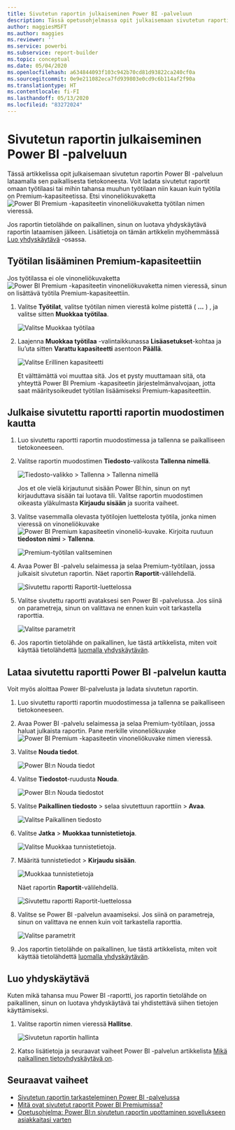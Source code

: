 ```yaml
---
title: Sivutetun raportin julkaiseminen Power BI -palveluun
description: Tässä opetusohjelmassa opit julkaisemaan sivutetun raportin Power BI -palveluun lataamalla sen paikallisesta tietokoneesta.
author: maggiesMSFT
ms.author: maggies
ms.reviewer: ''
ms.service: powerbi
ms.subservice: report-builder
ms.topic: conceptual
ms.date: 05/04/2020
ms.openlocfilehash: a634844093f103c942b70cd81d93822ca240cf0a
ms.sourcegitcommit: 0e9e211082eca7fd939803e0cd9c6b114af2f90a
ms.translationtype: HT
ms.contentlocale: fi-FI
ms.lasthandoff: 05/13/2020
ms.locfileid: "83272024"
---
```

# <a name="publish-a-paginated-report-to-the-power-bi-service"></a>Sivutetun raportin julkaiseminen Power BI -palveluun

Tässä artikkelissa opit julkaisemaan sivutetun raportin Power BI -palveluun lataamalla sen paikallisesta tietokoneesta. Voit ladata sivutetut raportit omaan työtilaasi tai mihin tahansa muuhun työtilaan niin kauan kuin työtila on Premium-kapasiteetissa. Etsi vinoneliökuvaketta ![Power BI Premium -kapasiteetin vinoneliökuvaketta](media/paginated-reports-save-to-power-bi-service/premium-diamond.png) työtilan nimen vieressä. 

Jos raportin tietolähde on paikallinen, sinun on luotava yhdyskäytävä raportin lataamisen jälkeen. Lisätietoja on tämän artikkelin myöhemmässä [Luo yhdyskäytävä](#create-a-gateway) -osassa.

## <a name="add-a-workspace-to-a-premium-capacity"></a>Työtilan lisääminen Premium-kapasiteettiin

Jos työtilassa ei ole vinoneliökuvaketta ![Power BI Premium -kapasiteetin vinoneliökuvaketta](media/paginated-reports-save-to-power-bi-service/premium-diamond.png) nimen vieressä, sinun on lisättävä työtila Premium-kapasiteettiin. 

1. Valitse **Työtilat**, valitse työtilan nimen vierestä kolme pistettä ( **...** ) , ja valitse sitten **Muokkaa työtilaa**.

    ![Valitse Muokkaa työtilaa](media/paginated-reports-save-to-power-bi-service/power-bi-paginated-edit-workspace.png)

1. Laajenna **Muokkaa työtilaa** -valintaikkunassa **Lisäasetukset**-kohtaa ja liu’uta sitten **Varattu kapasiteetti** asentoon **Päällä**.

    ![Valitse Erillinen kapasiteetti](media/paginated-reports-save-to-power-bi-service/power-bi-paginated-edit-workspace-dialog.png)

   Et välttämättä voi muuttaa sitä. Jos et pysty muuttamaan sitä, ota yhteyttä Power BI Premium -kapasiteetin järjestelmänvalvojaan, jotta saat määritysoikeudet työtilan lisäämiseksi Premium-kapasiteettiin.

## <a name="from-report-builder-publish-a-paginated-report"></a>Julkaise sivutettu raportti raportin muodostimen kautta

1. Luo sivutettu raportti raportin muodostimessa ja tallenna se paikalliseen tietokoneeseen.

1. Valitse raportin muodostimen **Tiedosto**-valikosta **Tallenna nimellä**.

    ![Tiedosto-valikko > Tallenna > Tallenna nimellä](media/paginated-reports-save-to-power-bi-service/power-bi-paginated-save-as.png)

    Jos et ole vielä kirjautunut sisään Power BI:hin, sinun on nyt kirjauduttava sisään tai luotava tili. Valitse raportin muodostimen oikeasta yläkulmasta **Kirjaudu sisään** ja suorita vaiheet.

2. Valitse vasemmalla olevasta työtilojen luettelosta työtila, jonka nimen vieressä on vinoneliökuvake ![Power BI Premium kapasiteetin vinoneliö-kuvake](media/paginated-reports-save-to-power-bi-service/premium-diamond.png). Kirjoita ruutuun **tiedoston nimi** > **Tallenna**. 

    ![Premium-työtilan valitseminen](media/paginated-reports-save-to-power-bi-service/power-bi-paginated-select-workspace.png)

4. Avaa Power BI -palvelu selaimessa ja selaa Premium-työtilaan, jossa julkaisit sivutetun raportin. Näet raportin **Raportit**-välilehdellä.

    ![Sivutettu raportti Raportit-luettelossa](media/paginated-reports-save-to-power-bi-service/power-bi-paginated-wwi-report.png)

5. Valitse sivutettu raportti avataksesi sen Power BI -palvelussa. Jos siinä on parametreja, sinun on valittava ne ennen kuin voit tarkastella raporttia.

    ![Valitse parametrit](media/paginated-reports-save-to-power-bi-service/power-bi-paginated-select-parameters.png)

6. Jos raportin tietolähde on paikallinen, lue tästä artikkelista, miten voit käyttää tietolähdettä [luomalla yhdyskäytävän](#create-a-gateway).

## <a name="from-the-power-bi-service-upload-a-paginated-report"></a>Lataa sivutettu raportti Power BI -palvelun kautta

Voit myös aloittaa Power BI-palvelusta ja ladata sivutetun raportin.

1. Luo sivutettu raportti raportin muodostimessa ja tallenna se paikalliseen tietokoneeseen.

1. Avaa Power BI -palvelu selaimessa ja selaa Premium-työtilaan, jossa haluat julkaista raportin. Pane merkille vinoneliökuvake ![Power BI Premium -kapasiteetin vinoneliökuvake](media/paginated-reports-save-to-power-bi-service/premium-diamond.png) nimen vieressä. 

1. Valitse **Nouda tiedot**.

    ![Power BI:n Nouda tiedot](media/paginated-reports-save-to-power-bi-service/power-bi-paginated-get-data.png)

1. Valitse **Tiedostot**-ruudusta **Nouda**.

    ![Power BI:n Nouda tiedostot](media/paginated-reports-save-to-power-bi-service/power-bi-paginated-files-get.png)

1. Valitse **Paikallinen tiedosto** > selaa sivutettuun raporttiin > **Avaa**.

    ![Valitse Paikallinen tiedosto](media/paginated-reports-save-to-power-bi-service/power-bi-paginated-local-file.png)

1. Valitse **Jatka** > **Muokkaa tunnistetietoja**.

    ![Valitse Muokkaa tunnistetietoja.](media/paginated-reports-save-to-power-bi-service/power-bi-paginated-select-edit-credentials.png)

1. Määritä tunnistetiedot > **Kirjaudu sisään**.

    ![Muokkaa tunnistetietoja](media/paginated-reports-save-to-power-bi-service/power-bi-paginated-credentials.png)

   Näet raportin **Raportit**-välilehdellä.

    ![Sivutettu raportti Raportit-luettelossa](media/paginated-reports-save-to-power-bi-service/power-bi-paginated-wwi-report.png)

1. Valitse se Power BI -palvelun avaamiseksi. Jos siinä on parametreja, sinun on valittava ne ennen kuin voit tarkastella raporttia.
 
    ![Valitse parametrit](media/paginated-reports-save-to-power-bi-service/power-bi-paginated-select-parameters.png)

6. Jos raportin tietolähde on paikallinen, lue tästä artikkelista, miten voit käyttää tietolähdettä [luomalla yhdyskäytävän](#create-a-gateway).

## <a name="create-a-gateway"></a>Luo yhdyskäytävä

Kuten mikä tahansa muu Power BI -raportti, jos raportin tietolähde on paikallinen, sinun on luotava yhdyskäytävä tai yhdistettävä siihen tietojen käyttämiseksi.

1. Valitse raportin nimen vieressä **Hallitse**.

   ![Sivutetun raportin hallinta](media/paginated-reports-save-to-power-bi-service/power-bi-paginated-manage.png)

1. Katso lisätietoja ja seuraavat vaiheet Power BI -palvelun artikkelista [Mikä paikallinen tietoyhdyskäytävä on](../connect-data/service-gateway-onprem.md).



## <a name="next-steps"></a>Seuraavat vaiheet

- [Sivutetun raportin tarkasteleminen Power BI -palvelussa](../consumer/paginated-reports-view-power-bi-service.md)
- [Mitä ovat sivutetut raportit Power BI Premiumissa?](paginated-reports-report-builder-power-bi.md)
- [Opetusohjelma: Power BI:n sivutetun raportin upottaminen sovellukseen asiakkaitasi varten ](../developer/embed-paginated-reports-customers.md)


